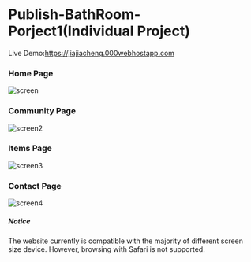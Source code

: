# Publish-BathRoom-Porject1(Individual Project)
Live Demo:https://jiajiacheng.000webhostapp.com

### Home Page
![screen](https://user-images.githubusercontent.com/42711913/64901240-68bde200-d6da-11e9-9153-a1adf3e6e840.jpg)
### Community Page 
![screen2](https://user-images.githubusercontent.com/42711913/64901296-fef20800-d6da-11e9-92ef-c115b95f28b7.jpg)
### Items Page
![screen3](https://user-images.githubusercontent.com/42711913/64901297-05807f80-d6db-11e9-9605-09ba06582252.jpg)
### Contact Page
![screen4](https://user-images.githubusercontent.com/42711913/64901357-9e16ff80-d6db-11e9-8880-36c63cff2ac0.jpg)

##### Notice
The website currently is compatible with the majority of different screen size device. 
However, browsing with Safari is not supported. 
